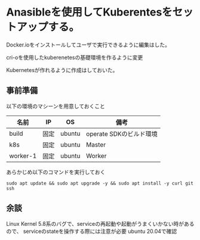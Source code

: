 # Anasibleを使用してKuberentesをセットアップする。

Docker.ioをインストールしてユーザで実行できるように編集はした。

cri-oを使用したkuberenetesの基礎環境を作るように変更

Kubernetesが作れるように作成はしておいた。

## 事前準備
以下の環境のマシーンを用意しておくこと

|名前|IP|OS|備考|
|--|--|--|--|
|build|固定|ubuntu|operate SDKのビルド環境|
|k8s|固定|ubuntu|Master|
|worker-1|固定|ubuntu|Worker|

あらかじめ以下のコマンドを実行しておく
```
sudo apt update && sudo apt upgrade -y && sudo apt install -y curl git ssh
```

## 余談
Linux Kernel 5.8系のバグで、serviceの再起動や起動がうまくいかない時があるので、
serviceのstateを操作する際には注意が必要
ubuntu 20.04で確認